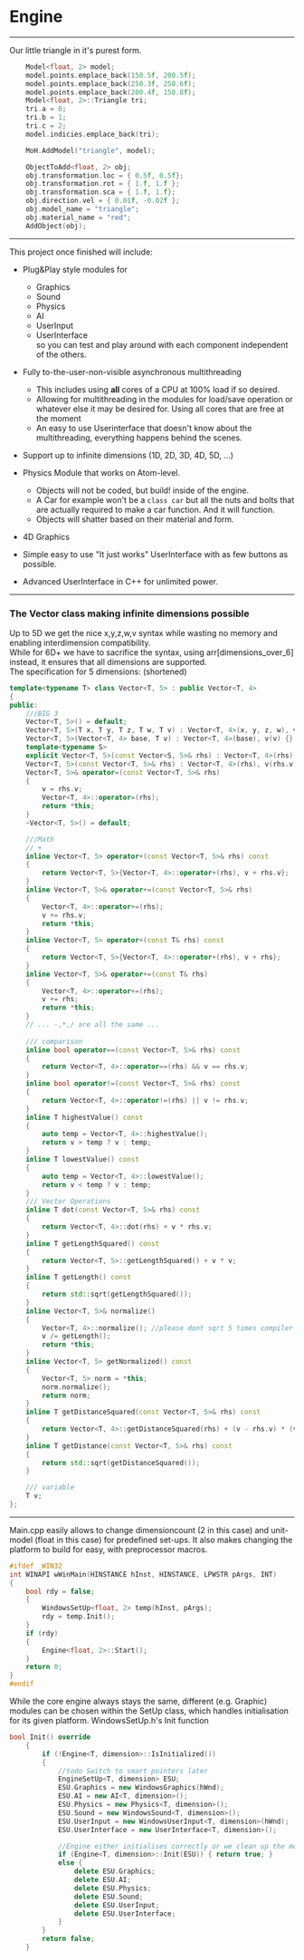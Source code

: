 # Engine
---
Our little triangle in it's purest form.<br/>
```c++
	Model<float, 2> model;
	model.points.emplace_back(150.5f, 200.5f);
	model.points.emplace_back(250.3f, 250.6f);
	model.points.emplace_back(200.4f, 150.8f);
	Model<float, 2>::Triangle tri;
	tri.a = 0;
	tri.b = 1;
	tri.c = 2;
	model.indicies.emplace_back(tri);

	MoH.AddModel("triangle", model);

	ObjectToAdd<float, 2> obj;
	obj.transformation.loc = { 0.5f, 0.5f};
	obj.transformation.rot = { 1.f, 1.f };
	obj.transformation.sca = { 1.f, 1.f};
	obj.direction.vel = { 0.01f, -0.02f };
	obj.model_name = "triangle";
	obj.material_name = "red";
	AddObject(obj);
```	
---
This project once finished will include:
* Plug&Play style modules for
    * Graphics
    * Sound
    * Physics
    * AI
    * UserInput
    * UserInterface<br/>
 so you can test and play around with each component independent of the others.
* Fully to-the-user-non-visible asynchronous multithreading
    * This includes using **all** cores of a CPU at 100% load if so desired.
    * Allowing for multithreading in the modules for load/save operation or whatever else it may be desired for. Using all cores that are free at the moment
    * An easy to use Userinterface that doesn't know about the multithreading, everything happens behind the scenes.
* Support up to infinite dimensions (1D, 2D, 3D, 4D, 5D, ...)

* Physics Module that works on Atom-level.
    * Objects will not be coded, but build! inside of the engine.
    * A Car for example won't be a `class car` but all the nuts and bolts that are actually required to make a car function. And it will function.
    * Objects will shatter based on their material and form.

* 4D Graphics
* Simple easy to use "It just works" UserInterface with as few buttons as possible.
* Advanced UserInterface in C++ for unlimited power.

---

### The Vector class making infinite dimensions possible
Up to 5D we get the nice x,y,z,w,v syntax while wasting no memory and enabling interdimension compatibility.<br/>
While for 6D+ we have to sacrifice the syntax, using arr[dimensions_over_6] instead, it ensures that all dimensions are supported.<br/>
The specification for 5 dimensions: (shortened)<br/>
```c++
template<typename T> class Vector<T, 5> : public Vector<T, 4>
{
public:
	///BIG 3
	Vector<T, 5>() = default;
	Vector<T, 5>(T x, T y, T z, T w, T v) : Vector<T, 4>(x, y, z, w), v(v) {}
	Vector<T, 5>(Vector<T, 4> base, T v) : Vector<T, 4>(base), v(v) {}
	template<typename S>
	explicit Vector<T, 5>(const Vector<S, 5>& rhs) : Vector<T, 4>(rhs), v((T)rhs.v) {}
	Vector<T, 5>(const Vector<T, 5>& rhs) : Vector<T, 4>(rhs), v(rhs.v) {}
	Vector<T, 5>& operator=(const Vector<T, 5>& rhs)
	{
		v = rhs.v;
		Vector<T, 4>::operator=(rhs);
		return *this;
	}
	~Vector<T, 5>() = default;

	///Math
	// +
	inline Vector<T, 5> operator+(const Vector<T, 5>& rhs) const
	{
		return Vector<T, 5>{Vector<T, 4>::operator+(rhs), v + rhs.v};
	}
	inline Vector<T, 5>& operator+=(const Vector<T, 5>& rhs)
	{
		Vector<T, 4>::operator+=(rhs);
		v += rhs.v;
		return *this;
	}
	inline Vector<T, 5> operator+(const T& rhs) const
	{
		return Vector<T, 5>{Vector<T, 4>::operator+(rhs), v + rhs};
	}
	inline Vector<T, 5>& operator+=(const T& rhs)
	{
		Vector<T, 4>::operator+=(rhs);
		v += rhs;
		return *this;
	}
	// ... -,*,/ are all the same ...
	
	/// comparison
	inline bool operator==(const Vector<T, 5>& rhs) const
	{
		return Vector<T, 4>::operator==(rhs) && v == rhs.v;
	}
	inline bool operator!=(const Vector<T, 5>& rhs) const
	{
		return Vector<T, 4>::operator!=(rhs) || v != rhs.v;
	}
	inline T highestValue() const
	{
		auto temp = Vector<T, 4>::highestValue();
		return v > temp ? v : temp;
	}
	inline T lowestValue() const
	{
		auto temp = Vector<T, 4>::lowestValue();
		return v < temp ? v : temp;
	}
	/// Vector Operations
	inline T dot(const Vector<T, 5>& rhs) const
	{
		return Vector<T, 4>::dot(rhs) + v * rhs.v;
	}
	inline T getLengthSquared() const
	{
		return Vector<T, 5>::getLengthSquared() + v * v;
	}
	inline T getLength() const
	{
		return std::sqrt(getLengthSquared());
	}
	inline Vector<T, 5>& normalize()
	{
		Vector<T, 4>::normalize(); //please dont sqrt 5 times compiler
		v /= getLength();
		return *this;
	}
	inline Vector<T, 5> getNormalized() const
	{
		Vector<T, 5> norm = *this;
		norm.normalize();
		return norm;
	}
	inline T getDistanceSquared(const Vector<T, 5>& rhs) const
	{
		return Vector<T, 4>::getDistanceSquared(rhs) + (v - rhs.v) * (v - rhs.v); //theres gotta be a better way
	}
	inline T getDistance(const Vector<T, 5>& rhs) const
	{
		return std::sqrt(getDistanceSquared());
	}

	/// variable
	T v;
};
```
---
Main.cpp easily allows to change dimensioncount (2 in this case) and unit-model (float in this case) for predefined set-ups. It also makes changing the platform to build for easy, with preprocessor macros.
```c++
#ifdef _WIN32
int WINAPI wWinMain(HINSTANCE hInst, HINSTANCE, LPWSTR pArgs, INT)
{
	bool rdy = false;
	{
		WindowsSetUp<float, 2> temp(hInst, pArgs);
		rdy = temp.Init();
	}
	if (rdy)
	{
		Engine<float, 2>::Start();
	}
	return 0;
}
#endif
```
While the core engine always stays the same, different (e.g. Graphic) modules can be chosen within the SetUp class, which handles initialisation for its given platform.
WindowsSetUp.h's Init function
```c++
bool Init() override
	{
		if (!Engine<T, dimension>::IsInitialized())
		{
			//todo Switch to smart pointers later
			EngineSetUp<T, dimension> ESU;
			ESU.Graphics = new WindowsGraphics(hWnd);
			ESU.AI = new AI<T, dimension>();
			ESU.Physics = new Physics<T, dimension>();
			ESU.Sound = new WindowsSound<T, dimension>();
			ESU.UserInput = new WindowsUserInput<T, dimension>(hWnd);
			ESU.UserInterface = new UserInterface<T, dimension>();

			//Engine either initialises correctly or we clean up the mess we made
			if (Engine<T, dimension>::Init(ESU)) { return true; }
			else {
				delete ESU.Graphics;
				delete ESU.AI;
				delete ESU.Physics;
				delete ESU.Sound;
				delete ESU.UserInput;
				delete ESU.UserInterface;
			}
		}
		return false;
	}
```
	
